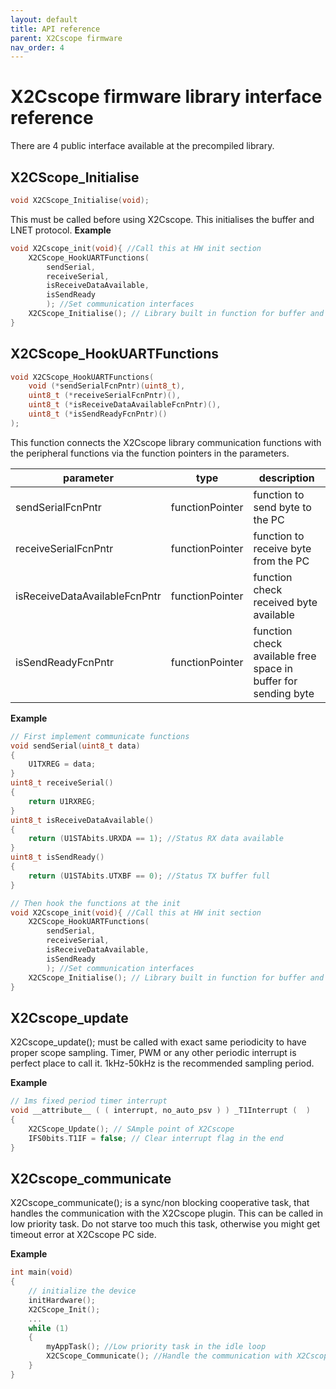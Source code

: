```yaml
---
layout: default
title: API reference
parent: X2Cscope firmware
nav_order: 4
---
```


# X2Cscope firmware library interface reference

There are 4 public interface available at the precompiled library.

## X2CScope_Initialise
```c
void X2CScope_Initialise(void);
```
This must be called before using X2Cscope.
This initialises the buffer and LNET protocol. 
**Example**
```c
void X2Cscope_init(void){ //Call this at HW init section
    X2CScope_HookUARTFunctions( 
        sendSerial, 
        receiveSerial, 
        isReceiveDataAvailable, 
        isSendReady
        ); //Set communication interfaces
    X2CScope_Initialise(); // Library built in function for buffer and LNET protocol initialise
}
```

## X2CScope_HookUARTFunctions
```c
void X2CScope_HookUARTFunctions(
    void (*sendSerialFcnPntr)(uint8_t), 
    uint8_t (*receiveSerialFcnPntr)(), 
    uint8_t (*isReceiveDataAvailableFcnPntr)(), 
    uint8_t (*isSendReadyFcnPntr)()
);
```
This function connects the X2Cscope library communication functions with the peripheral functions via the function pointers in the parameters.

| parameter | type | description |
|-----------|------|-------------| 
| sendSerialFcnPntr | functionPointer | function to send byte to the PC |
| receiveSerialFcnPntr | functionPointer | function to receive byte from the PC |
| isReceiveDataAvailableFcnPntr | functionPointer | function check received byte available |
| isSendReadyFcnPntr | functionPointer | function check available free space in buffer for sending byte |

**Example**
```c
// First implement communicate functions
void sendSerial(uint8_t data)
{
    U1TXREG = data;   
}
uint8_t receiveSerial()
{
    return U1RXREG; 
}
uint8_t isReceiveDataAvailable()
{
    return (U1STAbits.URXDA == 1); //Status RX data available
}
uint8_t isSendReady()
{
    return (U1STAbits.UTXBF == 0); //Status TX buffer full
}

// Then hook the functions at the init
void X2Cscope_init(void){ //Call this at HW init section
    X2CScope_HookUARTFunctions(
        sendSerial, 
        receiveSerial, 
        isReceiveDataAvailable, 
        isSendReady
        ); //Set communication interfaces
    X2CScope_Initialise(); // Library built in function for buffer and LNET protocol initialise
}
```

## X2Cscope_update

X2Cscope_update(); must be called with exact same periodicity to have proper scope sampling. Timer, PWM or any other periodic interrupt is perfect place to call it. 1kHz-50kHz is the recommended sampling period.

**Example**
```c
// 1ms fixed period timer interrupt
void __attribute__ ( ( interrupt, no_auto_psv ) ) _T1Interrupt (  )
{
    X2CScope_Update(); // SAmple point of X2Cscope
    IFS0bits.T1IF = false; // Clear interrupt flag in the end
}

```


## X2Cscope_communicate

X2Cscope_communicate(); is a sync/non blocking cooperative task, that handles the communication with the X2Cscope plugin. This can be called in low priority task. Do not starve too much this task, otherwise you might get timeout error at X2Cscope PC side.

**Example**
```c
int main(void)
{
    // initialize the device
    initHardware();
    X2CScope_Init();
    ...
    while (1)
    {
        myAppTask(); //Low priority task in the idle loop
        X2CScope_Communicate(); //Handle the communication with X2Cscope GUI
    }
}
```